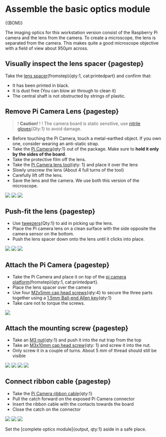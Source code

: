 # Assemble the basic optics module

{{BOM}}

[M3 nut]: parts/mech/nuts.md "{cat:mechanic}"
[M2x5mm cap head screw]: parts/mech/M2-5.md "{cat:mechanic}"
[M3x10mm cap head screw]: parts/mech/M3-10.md "{cat:mechanic}"
[Raspberry Pi Camera Module v2]: parts/elect/rpi-camera-v2.md "{cat:electronic}"
[Pi camera ribbon cable]: parts/elect/rpi-camera-ribbon-cable.md "{cat:electronic}"
[1.5mm Ball-end Allen key]: parts/tools/1.5mmBallEndAllenKey.md "{cat:tool}"
[Pi Camera lens tool]: parts/tools/pi_camera_lens_tool.md "{cat:tool, note: 'This should come with the Raspberry Pi Camera Module. If it is missing, you can 3D print a workaround lens remover.'}"
[Lens spacer]: models/lens-spacer.stl "{previewpage}"
[Pi Camera platform]: models/camera-platform.stl "{previewpage}"
[Nitrile gloves]: parts/consumables/gloves.md "{cat:consumable}"
[Tweezers]: parts/tools/tweezers.md "{cat:tool}"

The imaging optics for this workstation version consist of the Raspberry Pi camera and the lens from the camera. To create a microscope, the lens is separated from the camera. This makes quite a good microscope objective with a field of view about 950μm across.

## Visually inspect the lens spacer {pagestep}

Take the [lens spacer][Lens spacer](fromstep){qty:1, cat:printedpart} and confirm that:

* It has been printed in black.
* It is dust free (You can blow air through to clean it)
* The central shaft is not obstructed by strings of plastic.

## Remove Pi Camera Lens {pagestep}

>! **Caution!**
>!
>! The camera board is static sensitive, use [nitrile gloves][Nitrile gloves]{Qty:1} to avoid damage.

* Before touching the Pi Camera, touch a metal-earthed object. If you own one, consider wearing an anti-static strap.
* Take the [Pi Camera][Raspberry Pi Camera Module v2]{qty:1} out of the package. Make sure to **hold it only by the sides of the board**.
* Take the protective film off the lens.
* Take the [Pi Camera lens tool]{qty: 1} and place it over the lens
* Slowly unscrew the lens (About 4 full turns of the tool)
* Carefully lift off the lens.
* Save the lens and the camera. We use both this version of the microscope.

![](images/picam1.png)
![](images/picam2.png)
![](images/picam3.png)

## Push-fit the lens {pagestep}



* Use [tweezers][Tweezers]{Qty:1} to aid in picking up the lens.
* Place the Pi camera lens on a clean surface with the side opposite the camera sensor on the bottom.
* Push the lens spacer down onto the lens until it clicks into place.

![](images/lens-holder-1.png)
![](images/lens-holder-2.png)
![](images/lens-holder-3.png)

## Attach the Pi Camera {pagestep}

* Take the Pi Camera and place it on top of the [pi camera platform][Pi Camera platform](fromstep){qty:1, cat:printedpart}.
* Place the lens spacer over the camera
* Use four [M2x5mm cap head screws][M2x5mm cap head screw]{qty:4} to secure the three parts together using a [1.5mm Ball-end Allen key]{qty:1}
* Take care not to torque the screws.

![](images/low_cost_optics_assembly_camera.png)

## Attach the mounting screw {pagestep}

* Take an [M3 nut]{qty:1} and push it into the nut trap from the top
* Take an [M3x10mm cap head screw]{qty: 1} and screw it into the nut.
* Only screw it in a couple of turns. About 5 mm of thread should still be visible

![](images/mount-screw.png)
![](images/mount-screwII.jpg)
![](images/mount-screw-1.png)
![](images/mount-screw-2.png)

## Connect ribbon cable {pagestep}

* Take the [Pi Camera ribbon cable][Pi camera ribbon cable]{qty:1}
* Pull the catch forward on the exposed Pi Camera connector
* Insert the ribbon cable with the contacts towards the board
* Close the catch on the connector

![](images/low_cost_optics_assembly_ribbon.jpg)
![](images/low_cost_optics_assembly_ribbon_1.jpg)
![](images/low_cost_optics_assembly_ribbon_2.jpg)

Set the [complete optics module]{output, qty:1} aside in a safe place.